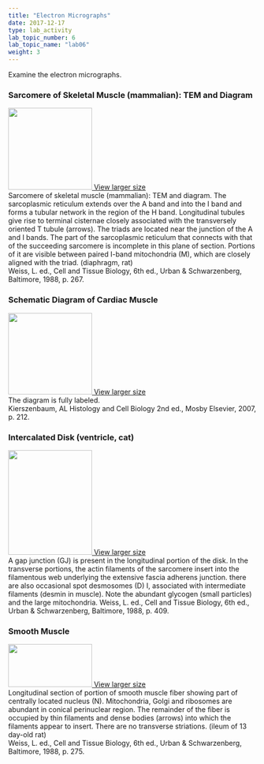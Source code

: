 ```yaml
---
title: "Electron Micrographs"
date: 2017-12-17
type: lab_activity
lab_topic_number: 6
lab_topic_name: "lab06"
weight: 3
---
```

<div class="entrybody">
						<p>Examine the electron micrographs.</p>

<h3>Sarcomere of Skeletal Muscle (mammalian): <span class="caps">TEM </span>and Diagram</h3>

<div class="slidepopup"><div class="thumbnail"> <a href="/assets_c/2009/07/20-1225/" target="_blank" > <img src="/assets/images/20-thumb-170x166-1225.jpg" width="170" height="166" alt="" class="mt-image-left"> </a> <a href="/assets_c/2009/07/20-1225/" target="_blank" >View larger size</a></div><div class="slidetxt">
Sarcomere of skeletal muscle (mammalian): <span class="caps">TEM </span>and diagram. The sarcoplasmic reticulum extends over the A band and into the I band and forms a tubular network in the region of the H band. Longitudinal tubules give rise to terminal cisternae closely associated with the transversely oriented T tubule (arrows). The triads are located near the junction of the A and I bands. The part of the sarcoplasmic reticulum that connects with that of the succeeding sarcomere is incomplete in this plane of section. Portions of it are visible between paired I-band mitochondria (M), which are closely aligned with the triad. (diaphragm, rat) <br>
Weiss, L. ed., Cell and Tissue Biology, 6th ed., Urban &amp; Schwarzenberg, Baltimore, 1988, p. 267.</div></div>

<h3>Schematic Diagram of Cardiac Muscle</h3>

<div class="slidepopup"><div class="thumbnail"> <a href="/assets_c/2009/07/21-1234/" target="_blank" > <img src="/assets/images/21-thumb-170x166-1234.jpg" width="170" height="165" alt="" class="mt-image-left"> </a> <a href="/assets_c/2009/07/21-1234/" target="_blank" >View larger size</a></div><div class="slidetxt">
The diagram is fully labeled. <br>
Kierszenbaum, AL Histology and Cell Biology 2nd ed., Mosby Elsevier, 2007, p. 212.<br>
</div></div>

<h3>Intercalated Disk (ventricle, cat)</h3>

<div class="slidepopup"><div class="thumbnail"> <a href="/assets_c/2009/07/22-1237/" target="_blank" > <img src="/assets/images/22-thumb-170x212-1237.jpg" width="170" height="212" alt="" class="mt-image-left"> </a> <a href="/assets_c/2009/07/22-1237/" target="_blank" >View larger size</a></div><div class="slidetxt">A gap junction (GJ) is present in the longitudinal portion of the disk. In the transverse portions, the actin filaments of the sarcomere insert into the filamentous web underlying the extensive fascia adherens junction. there are also occasional spot desmosomes (D) I, associated with intermediate filaments (desmin in muscle). Note the abundant glycogen (small particles) and the large mitochondria. 
Weiss, L. ed., Cell and Tissue Biology, 6th ed., Urban &amp; Schwarzenberg, Baltimore, 1988, p. 409.</div></div>

<h3>Smooth Muscle</h3>

<div class="slidepopup"><div class="thumbnail"> <a href="/assets_c/2009/07/23-1240/" target="_blank" > <img src="/assets/images/23-thumb-170x88-1240.jpg" width="170" height="87" alt="" class="mt-image-left"> </a> <a href="/assets_c/2009/07/23-1240/" target="_blank" >View larger size</a></div><div class="slidetxt">
Longitudinal section of portion of smooth muscle fiber showing part of centrally located nucleus (N). Mitochondria, Golgi and ribosomes are abundant in conical perinuclear region. The remainder of the fiber is occupied by thin filaments and dense bodies (arrows) into which the filaments appear to insert. There are no transverse striations. (ileum of 13 day-old rat) <br>
Weiss, L. ed., Cell and Tissue Biology, 6th ed., Urban &amp; Schwarzenberg, Baltimore, 1988, p. 275.</div></div>
						
						
</div>
